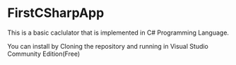 # FirstCSharpApp

 This is a basic caclulator that is implemented in C# Programming Language. 

 You can install by Cloning the repository and running in Visual Studio Community Edition(Free)

